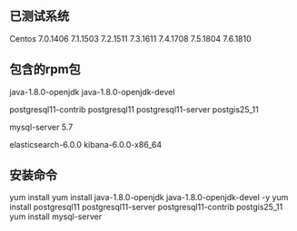 ## 已测试系统
Centos
	7.0.1406
	7.1.1503
	7.2.1511
	7.3.1611
	7.4.1708
	7.5.1804
	7.6.1810
## 包含的rpm包
java-1.8.0-openjdk
java-1.8.0-openjdk-devel

postgresql11-contrib
postgresql11
postgresql11-server
postgis25_11

mysql-server                 5.7

elasticsearch-6.0.0
kibana-6.0.0-x86_64


## 安装命令
yum install yum install java-1.8.0-openjdk java-1.8.0-openjdk-devel -y
yum install postgresql11 postgresql11-server postgresql11-contrib postgis25_11
yum install mysql-server
